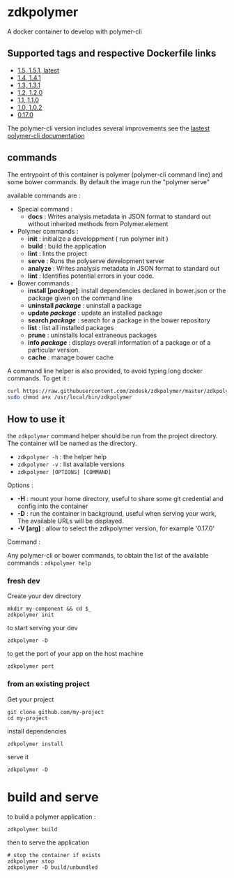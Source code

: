 # zdkpolymer

A docker container to develop with polymer-cli

## Supported tags and respective Dockerfile links

 - [1.5, 1.5.1, latest][13]
 - [1.4, 1.4.1][12]
 - [1.3, 1.3.1][11]
 - [1.2, 1.2.0][10]
 - [1.1, 1.1.0][9]
 - [1.0, 1.0.2][8]
 - [0.17.0][1]

The polymer-cli version includes several improvements see the [lastest polymer-cli documentation][polymer-cli-doc]

## commands

The entrypoint of this container is polymer (polymer-cli command line) and some bower commands. By default the image run the "polymer serve"

available commands are :
  
  - Special command :
    - __docs__ : Writes analysis metadata in JSON format to standard out without inherited methods from Polymer.element
  - Polymer commands :
    - __init__ : initialize a developpment ( run polymer init )
    - __build__ : build the application
    - __lint__ : lints the project
    - __serve__ : Runs the polyserve development server
    - __analyze__ : Writes analysis metadata in JSON format to standard out
    - __lint__ : Identifies potential errors in your code.
  - Bower commands :
    - __install [_package_]__: install dependencies declared in bower.json or the package given on the command line
    - __uninstall _package___ : uninstall a package
    - __update _package___ : update an installed package
    - __search _package___ : search for a package in the bower repository
    - __list__ : list all installed packages
    - __prune__ : uninstalls local extraneous packages
    - __info _package___ : displays overall information of a package or of a particular version.
    - __cache__ : manage bower cache

A command line helper is also provided, to avoid typing long docker commands. To get it :

```bash
curl https://raw.githubusercontent.com/zedesk/zdkpolymer/master/zdkpolymer |sudo tee /usr/local/bin/zdkpolymer > /dev/null
sudo chmod a+x /usr/local/bin/zdkpolymer
```

## How to use it

the `zdkpolymer` command helper should be run from the project directory. The container will be named as the directory.

 - `zdkpolymer -h` : the helper help
 - `zdkpolymer -v` : list available versions
 - `zdkpolymer [OPTIONS] [COMMAND]`

Options :

 - __-H__ : mount your home directory, useful to share some git credential and config into the container
 - __-D__ : run the container in background, useful when serving your work, The available URLs will be displayed.
 - __-V [arg]__ : allow to select the zdkpolymer version, for example '0.17.0'

Command :

Any polymer-cli or bower commands, to obtain the list of the
available commands : `zdkpolymer help`

### fresh dev

Create your dev directory

    mkdir my-component && cd $_
    zdkpolymer init

to start serving your dev

    zdkpolymer -D

to get the port of your app on the host machine

    zdkpolymer port

### from an existing project

Get your project

    git clone github.com/my-project
    cd my-project

install dependencies

    zdkpolymer install

serve it

    zdkpolymer -D

# build and serve

to build a polymer application :

    zdkpolymer build

then to serve the application

    # stop the container if exists
    zdkpolymer stop
    zdkpolymer -D build/unbundled

[1]: https://github.com/zedesk/zdkpolymer/blob/0.17.0/Dockerfile
[6]: https://github.com/zedesk/zdkpolymer/blob/0.18.0/Dockerfile
[7]: https://github.com/zedesk/zdkpolymer/blob/0.18.1/Dockerfile
[8]: https://github.com/zedesk/zdkpolymer/blob/1.0.2/Dockerfile
[9]: https://github.com/zedesk/zdkpolymer/blob/1.1.0/Dockerfile
[10]: https://github.com/zedesk/zdkpolymer/blob/1.2.0/Dockerfile
[11]: https://github.com/zedesk/zdkpolymer/blob/1.3.1/Dockerfile
[11]: https://github.com/zedesk/zdkpolymer/blob/1.4.1/Dockerfile
[12]: https://github.com/zedesk/zdkpolymer/blob/1.4.1/Dockerfile
[13]: https://github.com/zedesk/zdkpolymer/blob/1.5.1/Dockerfile
[polymer-cli-doc]: https://github.com/Polymer/docs/blob/ff74953fa93ad41d659a6f5a14c5f7072368edbd/app/2.0/docs/tools/polymer-json.md#builds
[polymer-project]: https://www.polymer-project.org/
